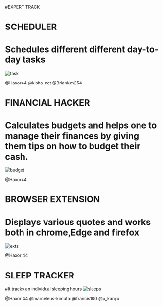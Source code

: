 #EXPERT TRACK

# SCHEDULER

# Schedules different different day-to-day tasks
![task](https://user-images.githubusercontent.com/50330948/221390445-3f3801ba-c68d-4674-97d6-4cc3ec251ea8.png)

@Haxor44
@kisha-net 
@Briankim254


# FINANCIAL HACKER

# Calculates budgets and helps one to manage their finances by giving them tips on how to budget their cash.
![budget](https://user-images.githubusercontent.com/50330948/221390461-d9d61a51-21c6-4f95-b383-4c3ae7e1a2cd.png)

@Haxor44

# BROWSER EXTENSION
# Displays various quotes and works both in chrome,Edge and firefox
![exts](https://user-images.githubusercontent.com/50330948/221390470-abea8861-6741-4de1-ac3f-55c787ea6d15.png)

@Haxor 44 

# SLEEP TRACKER
#It tracks an individual sleeping hours
![sleeps](https://user-images.githubusercontent.com/50330948/221390477-2a4fe89f-7271-4e86-bc2b-23cceab84939.png)

@Haxor 44 
@marceleus-kimutai
@francis100 @p_kanyu

